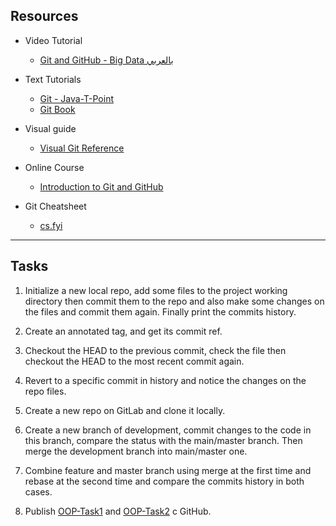 ## Resources

- Video Tutorial
    - [Git and GitHub - Big Data بالعربي](https://youtu.be/Q6G-J54vgKc)
- Text Tutorials
    - [Git - Java-T-Point](https://www.javatpoint.com/git)
    - [Git Book](https://git-scm.com/book/en/v2)
- Visual guide
    - [Visual Git Reference](https://marklodato.github.io/visual-git-guide/index-en.html)
- Online Course
    - [Introduction to Git and GitHub](https://www.coursera.org/learn/introduction-git-github)

- Git Cheatsheet
  - [cs.fyi](https://cs.fyi/guide/git-cheatsheet)

<hr> 

## Tasks

1. Initialize a new local repo, add some files to the project working directory then commit them to the repo and also make some changes on the files and commit them again. Finally print the commits history.

2. Create an annotated tag, and get its commit ref.

3. Checkout the HEAD to the previous commit, check the file then checkout the HEAD to the most recent commit again.

4. Revert to a specific commit in history and notice the changes on the repo files.

5. Create a new repo on GitLab and clone it locally.

6. Create a new branch of development, commit changes to the code in this branch, compare the status with the main/master branch. Then merge the development branch into main/master one.

7. Combine feature and master branch using merge at the first time and rebase at the second time and compare the commits history in both cases.

8. Publish [OOP-Task1](../OOP/Task1) and [OOP-Task2](../OOP/Task2) c GitHub.